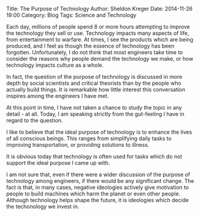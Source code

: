 Title: The Purpose of Technology
Author: Sheldon Kreger
Date: 2014-11-26 19:00
Category: Blog
Tags: Science and Technology

Each day, millions of people spend 8 or more hours attempting to improve the technology they sell or use. Technology impacts many aspects of life, from entertainment to warfare. At times, I see the products which are being produced, and I feel as though the essence of technology has been forgotten. Unfortunately, I do not think that most engineers take time to consider the reasons why people demand the technology we make, or how technology impacts culture as a whole.

In fact, the question of the purpose of technology is discussed in more depth by social scientists and critical theorists than by the people who actually build things. It is remarkable how little interest this conversation inspires among the engineers I have met.

At this point in time, I have not taken a chance to study the topic in any detail - at all. Today, I am speaking strictly from the gut-feeling I have in regard to the question.

I like to believe that the ideal purpose of technology is to enhance the lives of all conscious beings. This ranges from simplifying daily tasks to improving transportation, or providing solutions to illness.

It is obvious today that technology is often used for tasks which do not support the ideal purpose I came up with.

I am not sure that, even if there were a wider discussion of the purpose of technology among engineers, if there would be any significant change. The fact is that, in many cases, negative ideologies actively give motivation to people to build machines which harm the planet or even other people. Although technology helps shape the future, it is ideologies which decide the techonology we invest in.
